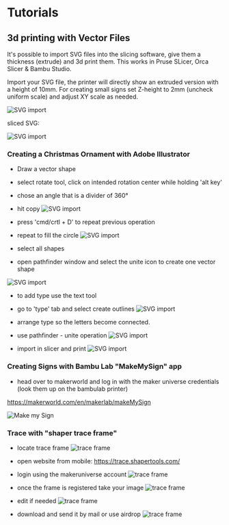 # Tutorials

## 3d printing with Vector Files
It's possible to import SVG files into the slicing software, give them a thickness (extrude) and 3d print them.
This works in Pruse SLicer, Orca Slicer & Bambu Studio.

Import your SVG file, the printer will directly show an extruded version with a height of 10mm.
For creating small signs set Z-height to 2mm (uncheck uniform scale) and adjust XY scale as needed.

![SVG import](../3D_Printing/img/svg_orca.png)

sliced SVG:

![SVG import](../3D_Printing/img/sliced_svg.png)

### Creating a Christmas Ornament with Adobe Illustrator

- Draw a vector shape
- select rotate tool, click on intended rotation center while holding 'alt key'
- chose an angle that is a divider of 360°
- hit copy
![SVG import](../3D_Printing/img/ai_1.png)

- press 'cmd/crtl + D' to repeat previous operation
- repeat to fill the circle
![SVG import](../3D_Printing/img/ai_2.png)

- select all shapes
- open pathfinder window and select the unite icon to create one vector shape
  
![SVG import](../3D_Printing/img/ai_3.png)

- to add type use the text tool
- go to 'type' tab and select create outlines
![SVG import](../3D_Printing/img/ai_4.png)

- arrange type so the letters become connected.
- use pathfinder - unite operation
![SVG import](../3D_Printing/img/ai_5.png)

- import in slicer and print
![SVG import](../3D_Printing/img/ai_6.png)

### Creating Signs with Bambu Lab "MakeMySign" app

- head over to makerworld and log in with the maker universe credentials (look them up on the bambulab printer)

https://makerworld.com/en/makerlab/makeMySign

![Make my Sign](../3D_Printing/img/makemysign.png)

### Trace with "shaper trace frame"

- locate trace frame
![trace frame](../3D_Printing/img/trace.jpeg)

- open website from mobile: https://trace.shapertools.com/
- login using the makeruniverse account
![trace frame](../3D_Printing/img/trace1.PNG)

- once the frame is registered take your image
![trace frame](../3D_Printing/img/trace2.PNG)

- edit if needed
![trace frame](../3D_Printing/img/trace3.PNG)

- download and send it by mail or use airdrop
![trace frame](../3D_Printing/img/trace4.PNG)
